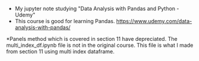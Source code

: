 * My jupyter note studying "Data Analysis with Pandas and Python - Udemy"
* This course is good for learning Pandas. https://www.udemy.com/data-analysis-with-pandas/

*Panels method which is covered in section 11 have depreciated. The multi_index_df.ipynb file is not in the original course. This file is what I made from section 11 using multi index dataframe.   